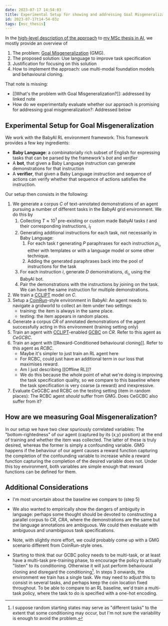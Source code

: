 ```yaml
---
date: 2023-07-17 14:54:03
title: Experimental Setup for showing and addressing Goal Misgeneralization
id: 2023-07-17t14-54-03z
tags: [msc_thesis]
---
```


In the [high-level description of the approach](2023-07-10t15-06-42z.md) to
[my MSc thesis in AI](2023-07-10t14-32-02z.md), we mostly provide an overview of

1. The problem: [Goal Misgeneralization](2023-07-10t14-38-57z.md) (GMG).
2. The proposed solution: Use language to improve task specification
3. Justification for focusing on this solution
4. How to implement the approach: use multi-modal foundation models and
   behavioural cloning.

That note is missing:

- [[What's the problem with Goal Misgeneralization?]]: addressed by linked note
- How do we experimentally evaluate whether our approach is promising for
  addressing goal misgeneralization?: Addressed below

## Experimental Setup for Goal Misgeneralization

We work with the BabyAI RL environment framework. This framework provides a few
key ingredients:

- **Baby Language**: a combinatorially rich subset of English for expressing
  tasks that can be parsed by the framework's _bot_ and _verifier_
- A **bot**, that given a Baby Language instruction can generate demonstrations
  for that instruction
- A **verifier**, that given a Baby Language instruction and sequence of actions
  can verify whether that sequence of actions satisfies the instruction.

Our setup then consists in the following:

1. We generate a corpus _C_ of text-annotated demonstrations of an agent
   pursuing a number of different tasks in the BabyAI grid environment. We do
   this by
   1. Collecting $T \approx 10^1$ pre-existing or custom made BabyAI tasks $t$
      and their corresponding instructions, $i_t$
   2. Generating additional instructions for each task, not necessarily in Baby
      Language:
      1. For each task $t$ generating $P$ paraphrases for each instruction
         $p_{i_n}$ either with templates or with a language model or some other
         technique.
      2. Adding the generated paraphrases back into the pool of instructions for
         the task
   3. For each instruction $i$, generate $D$ demonstrations, $d_{i_n}$ using the
      BabyAI bot.
   4. Pair the demonstrations with the instructions by joining on the task. We
      can have the same instruction for multiple demonstrations.
2. We train a [CCLIPT](./2023-07-11t11-38-00z.md) model on _C_.
3. Setup a [CoinRun](https://github.com/openai/coinrun)-style environment in
   BabyAI: An agent needs to navigate a gridworld to collect an item under two
   settings:
   - training: the item is always in the same place.
   - testing: the item appears in random places.
4. Generate a corpus _CR_ of annotated demonstrations of the agent successfully
   acting in this environment (training setting only)
5. Train an agent with [CCLIPT](./2023-07-11t11-38-00z.md)-enabled
   [GCBC](./2023-07-11t10-17-09z.md) on _CR_. Refer to this agent as _CeGCBC_.
6. Train an agent with [[Reward-Conditioned behavioural cloning]]. Refer to this
   agent as _RCBC_.
   - Maybe it's simpler to just train an RL agent here
   - For RCBC, could just have an additional term in our loss that maximises
     reward.
   - Am I just describing [[Offline RL]]?
   - We do this because the whole point of what we're doing is improving the
     task specification quality, so we compare to this baseline where the task
     specification is very coarse (a reward) and inexpressive.
7. Evaluate CeGCBC and RCBC on the testing setting (item in random places): The
   RCBC agent _should_ suffer from GMG. Does CeGCBC also suffer from it?

## How are we measuring Goal Misgeneralization?

In our setup we have two clear spuriously correlated variables: The
"bottom-rightedness" of our agent (captured by its (x,y) position) at the end of
training and whether the item was collected. The latter of these is truly
desired, whereas the former is simply a confounding variable. GMG happens if the
behaviour of our agent causes a reward function capturing the completion of the
confounding variable to increase while a reward function capturing the
completion of the desired variable does not. Under this toy environment, both
variables are simple enough that reward functions can be defined for them.

## Additional Considerations

- I'm most uncertain about the baseline we compare to (step 5)
- We also wanted to empirically show the dangers of ambiguity in language:
  perhaps some thought should be devoted to constructing a parallel corpus to
  _CR_, _CRA_, where the demonstrations are the same but the language
  annotations are ambiguous. We could then evaluate with ambiguous and
  unambiguous task specifications.
- Note, with slightly more effort, we could probably come up with a GMG scenario
  different from CoinRun-style ones.

- Starting to think that our GCBC policy needs to be multi-task, or at least
  have a multi-task pre-training phase, to encourage the policy to actually
  "listen" to its conditioning. Otherwise it will just perform behavioural
  cloning and disregard the conditioning[^1]. In steps 3 onwards, the
  environment we train has a single task. We may need to adjust this to consist
  in several tasks, and perhaps keep the coin location fixed throughout. To be
  able to compare to an RL baseline, we'd train a multi-task policy, where the
  task to do is specified with a one-hot encoding.

[^1]:
    I suppose random starting states may serve as "different tasks" to the
    extent that some conditioning may occur, but I'm not sure the variability is
    enough to avoid the problem.
